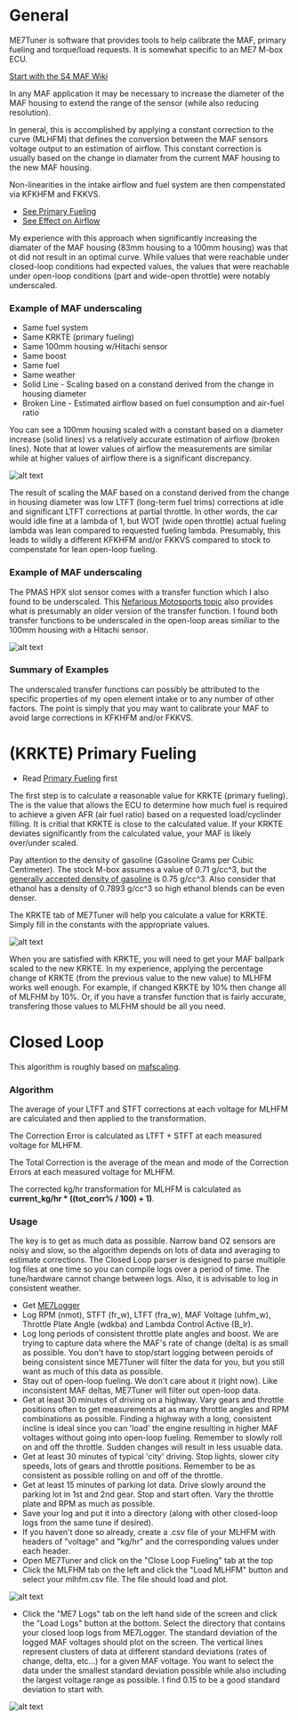 # General

ME7Tuner is software that provides tools to help calibrate the MAF, primary fueling and torque/load requests. It is somewhat specific to an ME7 M-box ECU.

[Start with the S4 MAF Wiki](https://s4wiki.com/wiki/Mass_air_flow)

In any MAF application it may be necessary to increase the diameter of the MAF housing to extend the range of the sensor (while also reducing resolution).

In general, this is accomplished by applying a constant correction to the curve (MLHFM) that defines the conversion between the MAF sensors voltage output to an estimation of airflow. This constant correction is usually based on the change in diamater from the current MAF housing to the new MAF housing.

Non-linearities in the intake airflow and fuel system are then compenstated via KFKHFM and FKKVS.

* [See Primary Fueling](https://s4wiki.com/wiki/Tuning#Primary)
* [See Effect on Airflow](https://s4wiki.com/wiki/Mass_air_flow)

My experience with this approach when significantly increasing the diamater of the MAF housing (83mm housing to a 100mm housing) was that ot did not result in an optimal curve. While values that were reachable under closed-loop conditions had expected values, the values that were reachable under open-loop conditions (part and wide-open throttle) were notably underscaled.

### Example of MAF underscaling

* Same fuel system
* Same KRKTE (primary fueling)
* Same 100mm housing w/Hitachi sensor
* Same boost
* Same fuel
* Same weather
* Solid Line - Scaling based on a constand derived from the change in housing diameter
* Broken Line - Estimated airflow based on fuel consumption and air-fuel ratio

You can see a 100mm housing scaled with a constant based on a diameter increase (solid lines) vs a relatively accurate estimation of airflow (broken lines). Note that at lower values of airflow the measurements are similar while at higher values of airflow there is a significant discrepancy.

![alt text](http://kircherelectronics.com.23.38-89-161.groveurl.com/wp-content/uploads/2019/02/100mmHitachi_vs_hpx.png "Underscaled 100mm housing")

The result of scaling the MAF based on a constand derived from the change in housing diameter was low LTFT (long-term fuel trims) corrections at idle and significant LTFT corrections at partial throttle. In other words, the car would idle fine at a lambda of 1, but WOT (wide open throttle) actual fueling lambda was lean compared to requested fueling lambda. Presumably, this leads to wildly a different KFKHFM and/or FKKVS compared to stock to compenstate for lean open-loop fueling.

### Example of MAF underscaling

The PMAS HPX slot sensor comes with a transfer function which I also found to be underscaled. This [Nefarious Motosports topic](http://nefariousmotorsports.com/forum/index.php?topic=382.0) also provides what is presumably an older version of the transfer function. I found both transfer functions to be underscaled in the open-loop areas similiar to the 100mm housing with a Hitachi sensor.

![alt text](http://kircherelectronics.com.23.38-89-161.groveurl.com/wp-content/uploads/2019/02/hpx_curve.png "Underscaled 87mm housing")

### Summary of Examples

The underscaled transfer functions can possibly be attributed to the specific properties of my open element intake or to any number of other factors. The point is simply that you may want to calibrate your MAF to avoid large corrections in KFKHFM and/or FKKVS.

# (KRKTE) Primary Fueling

* Read [Primary Fueling](https://s4wiki.com/wiki/Tuning#Primary) first

The first step is to calculate a reasonable value for KRKTE (primary fueling). The is the value that allows the ECU to determine how much fuel is required to achieve a given AFR (air fuel ratio) based on a requested load/cyclinder filling. It is critial that KRKTE is close to the calculated value. If your KRKTE deviates significantly from the calculated value, your MAF is likely over/under scaled.

Pay attention to the density of gasoline (Gasoline Grams per Cubic Centimeter). The stock M-box assumes a value of 0.71 g/cc^3, but the [generally accepted density of gasoline](https://www.aqua-calc.com/page/density-table) is 0.75 g/cc^3. Also consider that ethanol has a density of 0.7893 g/cc^3 so high ethanol blends can be even denser. 

The KRKTE tab of ME7Tuner will help you calculate a value for KRKTE. Simply fill in the constants with the appropriate values.

![alt text](http://kircherelectronics.com.23.38-89-161.groveurl.com/wp-content/uploads/2019/02/Screen-Shot-2019-02-17-at-1.36.38-PM.png "Primary Fueling (KRKTE)")


When you are satisfied with KRKTE, you will need to get your MAF ballpark scaled to the new KRKTE. In my experience, applying the percentage change of KRKTE (from the previous value to the new value) to MLHFM works well enough. For example, if changed KRKTE by 10% then change all of MLFHM by 10%. Or, if you have a transfer function that is fairly accurate, transfering those values to MLFHM should be all you need.

# Closed Loop

This algorithm is roughly based on [mafscaling](https://github.com/vimsh/mafscaling/wiki/How-To-Use).

### Algorithm

The average of your LTFT and STFT corrections at each voltage for MLHFM are calculated and then applied to the transformation.

The Correction Error is calculated as LTFT + STFT at each measured voltage for MLHFM.

The Total Correction is the average of the mean and mode of the Correction Errors at each measured voltage for MLHFM.

The corrected kg/hr transformation for MLHFM is calculated as **current_kg/hr * ((tot_corr% / 100) + 1)**.


### Usage

The key is to get as much data as possible. Narrow band O2 sensors are noisy and slow, so the algorithm depends on lots of data and averaging to estimate corrections. The Closed Loop parser is designed to parse multiple log files at one time so you can compile logs over a period of time. The tune/hardware cannot change between logs. Also, it is advisable to log in consistent weather.

* Get [ME7Logger](http://nefariousmotorsports.com/forum/index.php/topic,837.0title,.html)
* Log RPM (nmot), STFT (fr_w), LTFT (fra_w), MAF Voltage (uhfm_w), Throttle Plate Angle (wdkba) and Lambda Control Active (B_lr).
* Log long periods of consistent throttle plate angles and boost. We are trying to capture data where the MAF's rate of change (delta) is as small as possible. You don't have to stop/start logging between peroids of being consistent since ME7Tuner will filter the data for you, but you still want as much of this data as possible.
* Stay out of open-loop fueling. We don't care about it (right now). Like inconsistent MAF deltas, ME7Tuner will filter out open-loop data.
* Get at least 30 minutes of driving on a highway. Vary gears and throttle positions often to get measurements at as many throttle angles and RPM combinations as possible. Finding a highway with a long, consistent incline is ideal since you can 'load' the engine resulting in higher MAF voltages without going into open-loop fueling. Remember to slowly roll on and off the throttle. Sudden changes will result in less usuable data.
* Get at least 30 minutes of typical 'city' driving. Stop lights, slower city speeds, lots of gears and throttle positions. Remember to be as consistent as possible rolling on and off of the throttle.
* Get at least 15 minutes of parking lot data. Drive slowly around the parking lot in 1st and 2nd gear. Stop and start often. Vary the throttle plate and RPM as much as possible.
* Save your log and put it into a directory (along with other closed-loop logs from the same tune if desired).
* If you haven't done so already, create a .csv file of your MLHFM with headers of "voltage" and "kg/hr" and the corresponding values under each header.
* Open ME7Tuner and click on the "Close Loop Fueling" tab at the top
* Click the MLFHM tab on the left and click the "Load MLHFM" button and select your mlhfm.csv file. The file should load and plot.

![alt text](http://kircherelectronics.com.23.38-89-161.groveurl.com/wp-content/uploads/2019/02/Screen-Shot-2019-02-17-at-2.52.22-PM.png "MLHFM")

* Click the "ME7 Logs" tab on the left hand side of the screen and click the "Load Logs" button at the bottom. Select the directory that contains your closed loop logs from ME7Logger. The standard deviation of the logged MAF voltages should plot on the screen. The vertical lines represent clusters of data at different standard deviations (rates of change, delta, etc...) for a given MAF voltage. You want to select the data under the smallest standard deviation possible while also including the largest voltage range as possible. I find 0.15 to be a good standard deviation to start with.

![alt text](http://kircherelectronics.com.23.38-89-161.groveurl.com/wp-content/uploads/2019/02/Screen-Shot-2019-02-17-at-2.59.31-PM.png "Close Loop Std Dev")








